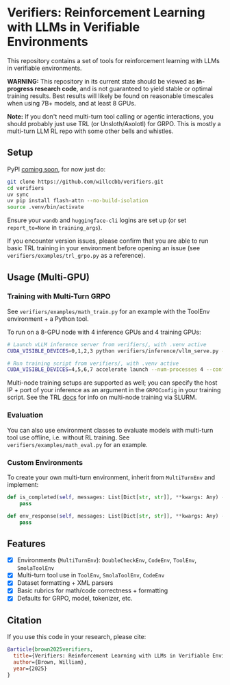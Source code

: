 # Verifiers: Reinforcement Learning with LLMs in Verifiable Environments

This repository contains a set of tools for reinforcement learning with LLMs in verifiable environments.

**WARNING:** This repository in its current state should be viewed as **in-progress research code**, and is not guaranteed to yield stable or optimal training results. Best results will likely be found on reasonable timescales when using 7B+ models, and at least 8 GPUs.

**Note:** If you don't need multi-turn tool calling or agentic interactions, you should probably just use TRL (or Unsloth/Axolotl) for GRPO. This is mostly a multi-turn LLM RL repo with some other bells and whistles.


## Setup

PyPI [coming soon](https://pypi.org/project/verifiers/), for now just do:
```bash
git clone https://github.com/willccbb/verifiers.git
cd verifiers
uv sync
uv pip install flash-attn --no-build-isolation
source .venv/bin/activate
```
Ensure your `wandb` and `huggingface-cli` logins are set up (or set `report_to=None` in `training_args`).

If you encounter version issues, please confirm that you are able to run basic TRL training in your environment before opening an issue (see `verifiers/examples/trl_grpo.py` as a reference).

## Usage (Multi-GPU)

### Training with Multi-Turn GRPO

See `verifiers/examples/math_train.py` for an example with the ToolEnv environment + a Python tool.

To run on a 8-GPU node with 4 inference GPUs and 4 training GPUs:
```bash
# Launch vLLM inference server from verifiers/, with .venv active
CUDA_VISIBLE_DEVICES=0,1,2,3 python verifiers/inference/vllm_serve.py --model "Qwen/Qwen2.5-7B-Instruct" --tensor_parallel_size 4 --max_model_len 8192  --gpu_memory_utilization 0.9 --enable_prefix_caching True
```

```bash
# Run training script from verifiers/, with .venv active
CUDA_VISIBLE_DEVICES=4,5,6,7 accelerate launch --num-processes 4 --config-file configs/zero3.yaml verifiers/examples/math_train.py
```

Multi-node training setups are supported as well; you can specify the host IP + port of your inference as an argument in the `GRPOConfig` in your training script. See the TRL [docs](https://huggingface.co/docs/trl/main/en/grpo_trainer#trl.GRPOTrainer) for info on multi-node training via SLURM.

### Evaluation

You can also use environment classes to evaluate models with multi-turn tool use offline, i.e. without RL training. See `verifiers/examples/math_eval.py` for an example.

### Custom Environments

To create your own multi-turn environment, inherit from `MultiTurnEnv` and implement:
```python
def is_completed(self, messages: List[Dict[str, str]], **kwargs: Any) -> bool:
    pass

def env_response(self, messages: List[Dict[str, str]], **kwargs: Any) -> Dict[str, str]:
    pass
```

## Features
- [X] Environments (`MultiTurnEnv`): `DoubleCheckEnv`, `CodeEnv`, `ToolEnv`, `SmolaToolEnv`
- [X] Multi-turn tool use in `ToolEnv`, `SmolaToolEnv`, `CodeEnv`
- [X] Dataset formatting + XML parsers
- [X] Basic rubrics for math/code correctness + formatting
- [X] Defaults for GRPO, model, tokenizer, etc.

## Citation

If you use this code in your research, please cite:

```bibtex
@article{brown2025verifiers,
  title={Verifiers: Reinforcement Learning with LLMs in Verifiable Environments},
  author={Brown, William},
  year={2025}
}
```
